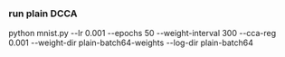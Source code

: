 ### run plain DCCA
python mnist.py --lr 0.001 --epochs 50 --weight-interval 300 --cca-reg 0.001 --weight-dir plain-batch64-weights --log-dir plain-batch64